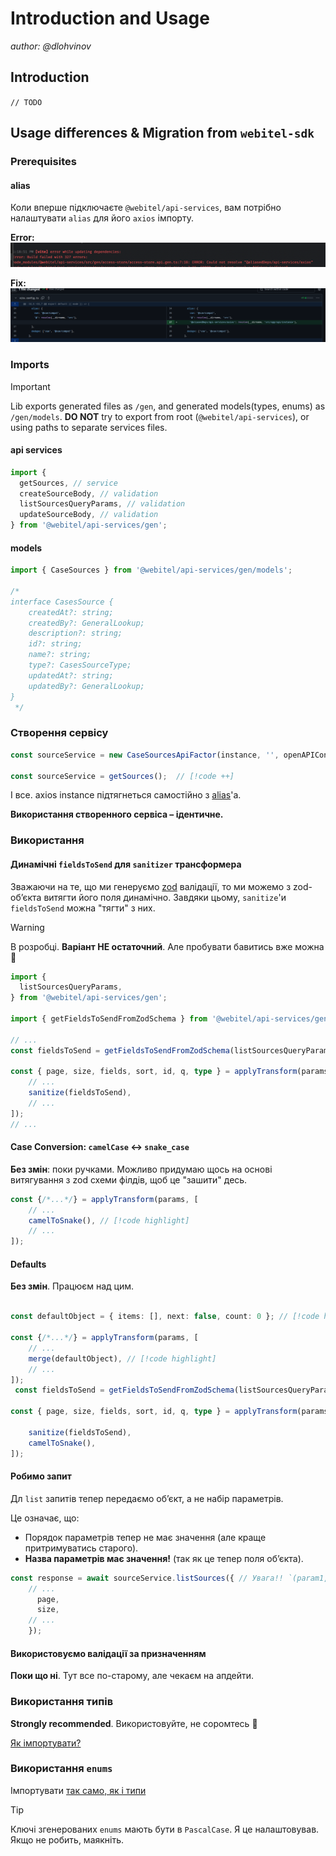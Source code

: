 # Introduction and Usage

_author: @dlohvinov_

## Introduction
`// TODO`

## Usage differences & Migration from `webitel-sdk`

### Prerequisites

#### alias

Коли вперше підключаєте `@webitel/api-services`, вам потрібно налаштувати `alias` для його `axios` імпорту.

**Error:**
![alias-error](./assets/alias-error.png)

**Fix:**
![alias-solution](./assets/alias-solution.png)


### Imports

> [!IMPORTANT]
> Lib exports generated files as `/gen`, and generated models(types, enums) as `/gen/models`.
> **DO NOT** try to export from root (`@webitel/api-services`), or using paths to separate services files.

#### api services
```ts
import {
  getSources, // service
  createSourceBody, // validation
  listSourcesQueryParams, // validation
  updateSourceBody, // validation
} from '@webitel/api-services/gen';
```

#### models

```ts
import { CaseSources } from '@webitel/api-services/gen/models';

/*
interface CasesSource {
    createdAt?: string;
    createdBy?: GeneralLookup;
    description?: string;
    id?: string;
    name?: string;
    type?: CasesSourceType;
    updatedAt?: string;
    updatedBy?: GeneralLookup;
}
 */
```

### Створення сервісу

```ts
const sourceService = new CaseSourcesApiFactor(instance, '', openAPIConfig);  // [!code --]

const sourceService = getSources();  // [!code ++]
```

І все. axios instance підтягнеться самостійно з [alias](#alias)'а.

**Використання створенного сервіса – ідентичне.**

### Використання

#### Динамічні `fieldsToSend` для `sanitizer` трансформера

Зважаючи на те, що ми генеруємо [zod](https://zod.dev/) валідації, то ми можемо з zod-обʼєкта витягти його поля динамічно.
Завдяки цьому, `sanitize`'и `fieldsToSend` можна "тягти" з них.

>[!WARNING]
> В розробці. **Варіант НЕ остаточний**. Але пробувати бавитись вже можна 🙂

```ts
import {
  listSourcesQueryParams,
} from '@webitel/api-services/gen';

import { getFieldsToSendFromZodSchema } from '@webitel/api-services/gen/utils';  // [!code highlight]

// ...
const fieldsToSend = getFieldsToSendFromZodSchema(listSourcesQueryParams);  // [!code highlight]

const { page, size, fields, sort, id, q, type } = applyTransform(params, [
    // ...
    sanitize(fieldsToSend),
    // ...
]);
// ...

```

#### Case Conversion: `camelCase` <-> `snake_case`
**Без змін**: поки ручками. Можливо придумаю щось на основі витягування з zod схеми філдів, щоб це
"зашити" десь.

```ts
const {/*...*/} = applyTransform(params, [
    // ...
    camelToSnake(), // [!code highlight]
    // ...
]);
```

#### Defaults

**Без змін**. Працюєм над цим.

```ts

const defaultObject = { items: [], next: false, count: 0 }; // [!code highlight]

const {/*...*/} = applyTransform(params, [
    // ...
    merge(defaultObject), // [!code highlight]
    // ...
]);
 const fieldsToSend = getFieldsToSendFromZodSchema(listSourcesQueryParams);

const { page, size, fields, sort, id, q, type } = applyTransform(params, [
    
    sanitize(fieldsToSend),
    camelToSnake(),
]);
```

#### Робимо запит

Дл `list`  запитів тепер передаємо обʼєкт, а не набір параметрів. 

Це означає, що:
* Порядок параметрів тепер не має значення (але краще притримуватись старого).
* **Назва параметрів має значення!** (так як це тепер поля обʼєкта).
```ts
const response = await sourceService.listSources({ // Увага!! `(param1, param2, ...)` -> `({ param1, param2, ... })`
    // ...  
      page,
      size,
    // ...
    });
```
#### Використовуємо валідації **за призначенням**

**Поки що ні**. Тут все по-старому, але чекаєм на апдейти.

### Використання типів
**Strongly recommended**. Використовуйте, не соромтесь 🙂

[Як імпортувати?](#models)

### Використання `enums`
Імпортувати [так само, як і типи](#models)

> [!TIP]
>  Ключі згенерованих `enums` мають бути в `PascalCase`. Я це налаштовував. Якщо не робить, маякніть.
